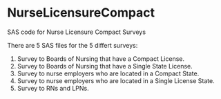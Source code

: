 # NurseLicensureCompact
SAS code for Nurse Licensure Compact Surveys

There are 5 SAS files for the 5 differt surveys:
1. Survey to Boards of Nursing that have a Compact License.
2. Survey to Boards of Nursing that have a Single State License.
3. Survey to nurse employers who are located in a Compact State.
4. Survey to nurse employers who are located in a Single License State.
5. Survey to RNs and LPNs.
